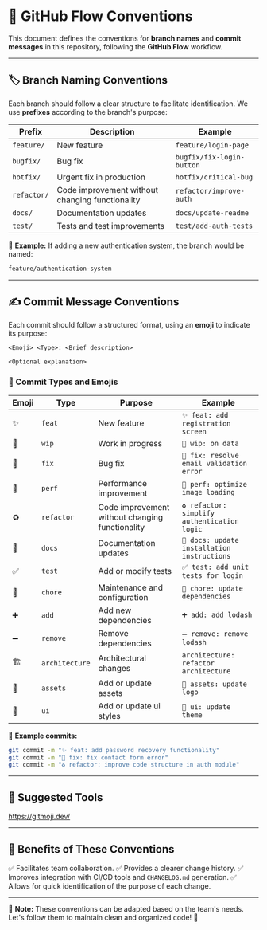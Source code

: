 # 📌 GitHub Flow Conventions

This document defines the conventions for **branch names** and **commit messages** in this repository, following the **GitHub Flow** workflow.

---

## 🏷️ Branch Naming Conventions

Each branch should follow a clear structure to facilitate identification. We use **prefixes** according to the branch's purpose:

| **Prefix**  | **Description** | **Example** |
|-------------|---------------|-------------|
| `feature/`  | New feature | `feature/login-page` |
| `bugfix/`   | Bug fix | `bugfix/fix-login-button` |
| `hotfix/`   | Urgent fix in production | `hotfix/critical-bug` |
| `refactor/` | Code improvement without changing functionality | `refactor/improve-auth` |
| `docs/`     | Documentation updates | `docs/update-readme` |
| `test/`     | Tests and test improvements | `test/add-auth-tests` |

📢 **Example:** If adding a new authentication system, the branch would be named:
```bash
feature/authentication-system
```

---

## ✍️ Commit Message Conventions

Each commit should follow a structured format, using an **emoji** to indicate its purpose:

```
<Emoji> <Type>: <Brief description>

<Optional explanation>
```

### 📢 Commit Types and Emojis

| **Emoji**  | **Type**  | **Purpose**  | **Example**  |
|-----------|---------|-------------|-------------|
| ✨ | `feat` | New feature | `✨ feat: add registration screen` |
| 🚧 | `wip` | Work in progress | `🚧 wip: on data` |
| 🐛 | `fix` | Bug fix | `🐛 fix: resolve email validation error` |
| 🚀 | `perf` | Performance improvement | `🚀 perf: optimize image loading` |
| ♻️ | `refactor` | Code improvement without changing functionality | `♻️ refactor: simplify authentication logic` |
| 📝 | `docs` | Documentation updates | `📘 docs: update installation instructions` |
| ✅ | `test` | Add or modify tests | `✅ test: add unit tests for login` |
| 🔧 | `chore` | Maintenance and configuration | `🔧 chore: update dependencies` |
| ➕ | `add` | Add new dependencies | `➕ add: add lodash` |
| ➖ | `remove` | Remove dependencies | `➖ remove: remove lodash` |
| 🏗️ | `architecture` | Architectural changes | `architecture: refactor architecture` |
| 🍱 | `assets` | Add or update assets | `🍱 assets: update logo` |
| 💄 | `ui` | Add or update ui styles | `💄 ui: update theme` |

📢 **Example commits:**
```bash
git commit -m "✨ feat: add password recovery functionality"
git commit -m "🐛 fix: fix contact form error"
git commit -m "♻️ refactor: improve code structure in auth module"
```

---

## 🔧 Suggested Tools

https://gitmoji.dev/

---

## 🚀 Benefits of These Conventions
✅ Facilitates team collaboration.
✅ Provides a clearer change history.
✅ Improves integration with CI/CD tools and `CHANGELOG.md` generation.
✅ Allows for quick identification of the purpose of each change.

---

📌 **Note:** These conventions can be adapted based on the team's needs. Let's follow them to maintain clean and organized code! 🚀
